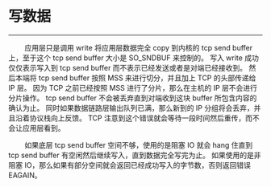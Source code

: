 # 写数据
***

&emsp;&emsp;
应用层只是调用 write 将应用层数据完全 copy 到内核的 tcp send buffer 上，至于这个 tcp send buffer 大小是 SO\_SNDBUF 来控制的。
写入 write 成功仅仅表示写入到 tcp send buffer 而不表示已经发送或者是对端已经接收到。
然后本端将 tcp send buffer 按照 MSS 来进行切分，并且加上 TCP 的头部传递给 IP 层。
因为 TCP 之前已经按照 MSS 进行了分片，那么在主机的 IP 层不会进行分片操作。
tcp send buffer 不会被丢弃直到对端收到这块 buffer 所包含内容的确认为止。
同时如果数据链路层输出队列已满，那么新到的 IP 分组将会丢弃，并且沿着协议栈向上反馈。
TCP 注意到这个错误就会等待一段时间然后重传，而不会让应用层看到。

&emsp;&emsp;
如果底层 tcp send buffer 空间不够，使用的是阻塞 IO 就会 hang 住直到 tcp send buffer 有空闲然后继续写入，直到数据完全写完为止。
如果使用的是非阻塞 IO，那么如果有部分空间就会返回已经成功写入的字节数，否则返回错误 EAGAIN。
